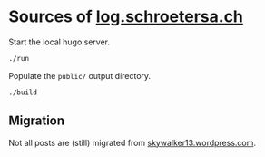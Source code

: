 
# Sources of [log.schroetersa.ch](http://log.schroetersa.ch)

Start the local hugo server.

```sh
./run
```

Populate the `public/` output directory.

```sh
./build
```

## Migration

Not all posts are (still) migrated from [skywalker13.wordpress.com](http://skywalker13.wordpress.com).
